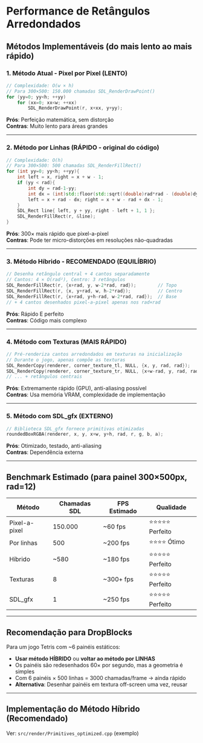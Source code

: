 # Performance de Retângulos Arredondados

## Métodos Implementáveis (do mais lento ao mais rápido)

### 1. Método Atual - Pixel por Pixel (LENTO)
```cpp
// Complexidade: O(w × h)
// Para 300×500: 150.000 chamadas SDL_RenderDrawPoint()
for (yy=0; yy<h; ++yy)
    for (xx=0; xx<w; ++xx)
        SDL_RenderDrawPoint(r, x+xx, y+yy);
```
**Prós**: Perfeição matemática, sem distorção  
**Contras**: Muito lento para áreas grandes

---

### 2. Método por Linhas (RÁPIDO - original do código)
```cpp
// Complexidade: O(h)
// Para 300×500: 500 chamadas SDL_RenderFillRect()
for (int yy=0; yy<h; ++yy){
    int left = x, right = x + w - 1;
    if (yy < rad){
        int dy = rad-1-yy; 
        int dx = (int)std::floor(std::sqrt((double)rad*rad - (double)dy*dy));
        left = x + rad - dx; right = x + w - rad + dx - 1;
    }
    SDL_Rect line{ left, y + yy, right - left + 1, 1 };
    SDL_RenderFillRect(r, &line);
}
```
**Prós**: 300× mais rápido que pixel-a-pixel  
**Contras**: Pode ter micro-distorções em resoluções não-quadradas

---

### 3. Método Híbrido - RECOMENDADO (EQUILÍBRIO)
```cpp
// Desenha retângulo central + 4 cantos separadamente
// Cantos: 4 × O(rad²), Centro: 3 retângulos
SDL_RenderFillRect(r, {x+rad, y, w-2*rad, rad});        // Topo
SDL_RenderFillRect(r, {x, y+rad, w, h-2*rad});          // Centro
SDL_RenderFillRect(r, {x+rad, y+h-rad, w-2*rad, rad});  // Base
// + 4 cantos desenhados pixel-a-pixel apenas nos rad×rad
```
**Prós**: Rápido E perfeito  
**Contras**: Código mais complexo

---

### 4. Método com Texturas (MAIS RÁPIDO)
```cpp
// Pré-renderiza cantos arredondados em texturas na inicialização
// Durante o jogo, apenas compõe as texturas
SDL_RenderCopy(renderer, corner_texture_tl, NULL, {x, y, rad, rad});
SDL_RenderCopy(renderer, corner_texture_tr, NULL, {x+w-rad, y, rad, rad});
// ... + retângulos centrais
```
**Prós**: Extremamente rápido (GPU), anti-aliasing possível  
**Contras**: Usa memória VRAM, complexidade de implementação

---

### 5. Método com SDL_gfx (EXTERNO)
```cpp
// Biblioteca SDL_gfx fornece primitivas otimizadas
roundedBoxRGBA(renderer, x, y, x+w, y+h, rad, r, g, b, a);
```
**Prós**: Otimizado, testado, anti-aliasing  
**Contras**: Dependência externa

---

## Benchmark Estimado (para painel 300×500px, rad=12)

| Método | Chamadas SDL | FPS Estimado | Qualidade |
|--------|-------------|--------------|-----------|
| Pixel-a-pixel | 150.000 | ~60 fps | ⭐⭐⭐⭐⭐ Perfeito |
| Por linhas | 500 | ~200 fps | ⭐⭐⭐⭐ Ótimo |
| Híbrido | ~580 | ~180 fps | ⭐⭐⭐⭐⭐ Perfeito |
| Texturas | 8 | ~300+ fps | ⭐⭐⭐⭐⭐ Perfeito |
| SDL_gfx | 1 | ~250 fps | ⭐⭐⭐⭐⭐ Perfeito |

---

## Recomendação para DropBlocks

Para um jogo Tetris com ~6 painéis estáticos:
- **Usar método HÍBRIDO** ou **voltar ao método por LINHAS**
- Os painéis são redesenhados 60× por segundo, mas a geometria é simples
- Com 6 painéis × 500 linhas = 3000 chamadas/frame → ainda rápido
- **Alternativa**: Desenhar painéis em textura off-screen uma vez, reusar

---

## Implementação do Método Híbrido (Recomendado)

Ver: `src/render/Primitives_optimized.cpp` (exemplo)


